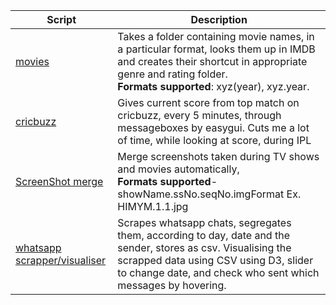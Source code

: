 |Script | Description|
|--- |---|
|[movies](https://github.com/Freelancer-98/Scripts/tree/master/archived/movies) | Takes a folder containing movie names, in a particular format, looks them up in IMDB and creates their shortcut in appropriate genre and rating folder.<br>**Formats supported**: xyz(year), xyz.year.|
|[cricbuzz](https://github.com/Freelancer-98/Scripts/tree/master/archived/cricbuzz) | Gives current score from top match on cricbuzz, every 5 minutes, through messageboxes by easygui. Cuts me a lot of time, while looking at score, during IPL|
|[ScreenShot merge](https://github.com/Freelancer-98/Scripts/tree/master/archived/ssmerge) | Merge screenshots taken during TV shows and movies automatically, <br>**Formats supported**- showName.ssNo.seqNo.imgFormat Ex. HIMYM.1.1.jpg |
|[whatsapp scrapper/visualiser](https://github.com/Freelancer-98/Scripts/tree/master/archived/whatsapp) |Scrapes whatsapp chats, segregates them, according to day, date and the sender, stores as csv.  Visualising the scrapped data using CSV using D3, slider to change date, and check who sent which messages by hovering.|